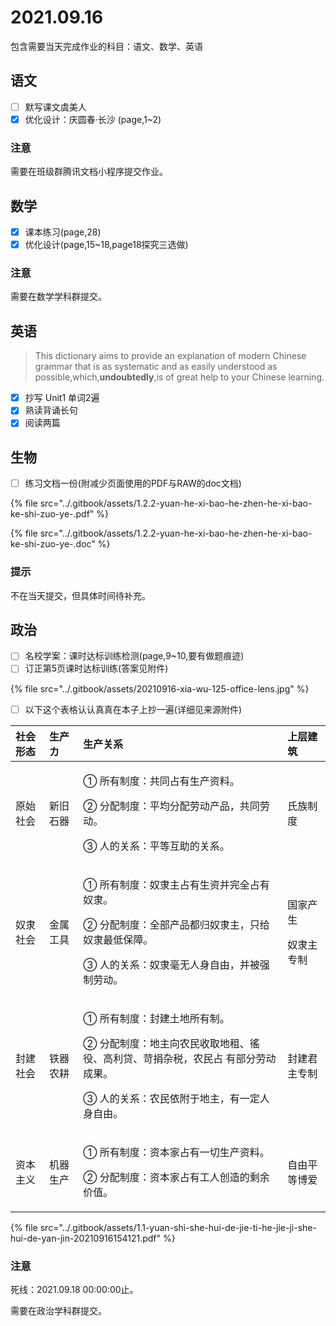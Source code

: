 # 2021.09.16

包含需要当天完成作业的科目：语文、数学、英语

## 语文

* [ ] 默写课文虞美人
* [x] 优化设计：庆圆春·长沙 \(page,1~2\)

### 注意

需要在班级群腾讯文档小程序提交作业。

## 数学

* [x] 课本练习\(page,28\)
* [x] 优化设计\(page,15~18,page18探究三选做\)

### 注意

需要在数学学科群提交。

## 英语

> This dictionary aims to provide an explanation of modern Chinese grammar that is as systematic and as easily understood as possible,which,**undoubtedly**,is of great help to your Chinese learning.

* [x] 抄写 Unit1 单词2遍
* [x] 熟读背诵长句
* [x] 阅读两篇

## 生物

* [ ] 练习文档一份\(附减少页面使用的PDF与RAW的doc文档\)

{% file src="../.gitbook/assets/1.2.2-yuan-he-xi-bao-he-zhen-he-xi-bao-ke-shi-zuo-ye-.pdf" %}

{% file src="../.gitbook/assets/1.2.2-yuan-he-xi-bao-he-zhen-he-xi-bao-ke-shi-zuo-ye-.doc" %}

### 提示

不在当天提交，但具体时间待补充。

## 政治

* [ ] 名校学案：课时达标训练检测\(page,9~10,要有做题痕迹\) 
* [ ] 订正第5页课时达标训练\(答案见附件\)

{% file src="../.gitbook/assets/20210916-xia-wu-125-office-lens.jpg" %}

* [ ] 以下这个表格认认真真在本子上抄一遍\(详细见来源附件\)

<table>
  <thead>
    <tr>
      <th style="text-align:left">&#x793E;&#x4F1A;&#x5F62;&#x6001;</th>
      <th style="text-align:left">&#x751F;&#x4EA7;&#x30AB;</th>
      <th style="text-align:left">&#x751F;&#x4EA7;&#x5173;&#x7CFB;</th>
      <th style="text-align:left">&#x4E0A;&#x5C42;&#x5EFA;&#x7B51;</th>
    </tr>
  </thead>
  <tbody>
    <tr>
      <td style="text-align:left">&#x539F;&#x59CB;&#x793E;&#x4F1A;</td>
      <td style="text-align:left">&#x65B0;&#x65E7;&#x77F3;&#x5668;</td>
      <td style="text-align:left">
        <p>&#x2460; &#x6240;&#x6709;&#x5236;&#x5EA6;&#xFF1A;&#x5171;&#x540C;&#x5360;&#x6709;&#x751F;&#x4EA7;&#x8D44;&#x6599;&#x3002;</p>
        <p>&#x2461; &#x5206;&#x914D;&#x5236;&#x5EA6;&#xFF1A;&#x5E73;&#x5747;&#x5206;&#x914D;&#x52B3;&#x52A8;&#x4EA7;&#x54C1;&#xFF0C;&#x5171;&#x540C;&#x52B3;&#x52A8;&#x3002;</p>
        <p>&#x2462; &#x4EBA;&#x7684;&#x5173;&#x7CFB;&#xFF1A;&#x5E73;&#x7B49;&#x4E92;&#x52A9;&#x7684;&#x5173;&#x7CFB;&#x3002;</p>
      </td>
      <td style="text-align:left">&#x6C0F;&#x65CF;&#x5236;&#x5EA6;</td>
    </tr>
    <tr>
      <td style="text-align:left">&#x5974;&#x96B6;&#x793E;&#x4F1A;</td>
      <td style="text-align:left">&#x91D1;&#x5C5E;&#x5DE5;&#x5177;</td>
      <td style="text-align:left">
        <p>&#x2460; &#x6240;&#x6709;&#x5236;&#x5EA6;&#xFF1A;&#x5974;&#x96B6;&#x4E3B;&#x5360;&#x6709;&#x751F;&#x8D44;&#x5E76;&#x5B8C;&#x5168;&#x5360;&#x6709;&#x5974;&#x96B6;&#x3002;</p>
        <p>&#x2461; &#x5206;&#x914D;&#x5236;&#x5EA6;&#xFF1A;&#x5168;&#x90E8;&#x4EA7;&#x54C1;&#x90FD;&#x5F52;&#x5974;&#x96B6;&#x4E3B;&#xFF0C;&#x53EA;&#x7ED9;&#x5974;&#x96B6;&#x6700;&#x4F4E;&#x4FDD;&#x969C;&#x3002;</p>
        <p>&#x2462; &#x4EBA;&#x7684;&#x5173;&#x7CFB;&#xFF1A;&#x5974;&#x96B6;&#x6BEB;&#x65E0;&#x4EBA;&#x8EAB;&#x81EA;&#x7531;&#xFF0C;&#x5E76;&#x88AB;&#x5F3A;&#x5236;&#x52B3;&#x52A8;&#x3002;</p>
      </td>
      <td style="text-align:left">
        <p>&#x56FD;&#x5BB6;&#x4EA7;&#x751F;</p>
        <p>&#x5974;&#x96B6;&#x4E3B;&#x4E13;&#x5236;</p>
      </td>
    </tr>
    <tr>
      <td style="text-align:left">&#x5C01;&#x5EFA;&#x793E;&#x4F1A;</td>
      <td style="text-align:left">&#x94C1;&#x5668;&#x519C;&#x8015;</td>
      <td style="text-align:left">
        <p>&#x2460; &#x6240;&#x6709;&#x5236;&#x5EA6;&#xFF1A;&#x5C01;&#x5EFA;&#x571F;&#x5730;&#x6240;&#x6709;&#x5236;&#x3002;</p>
        <p>&#x2461; &#x5206;&#x914D;&#x5236;&#x5EA6;&#xFF1A;&#x5730;&#x4E3B;&#x5411;&#x519C;&#x6C11;&#x6536;&#x53D6;&#x5730;&#x79DF;&#x3001;&#x5FAD;&#x5F79;&#x3001;&#x9AD8;&#x5229;&#x8D37;&#x3001;&#x82DB;&#x6350;&#x6742;&#x7A0E;&#xFF0C;&#x519C;&#x6C11;&#x5360;
          &#x6709;&#x90E8;&#x5206;&#x52B3;&#x52A8;&#x6210;&#x679C;&#x3002;</p>
        <p>&#x2462; &#x4EBA;&#x7684;&#x5173;&#x7CFB;&#xFF1A;&#x519C;&#x6C11;&#x4F9D;&#x9644;&#x4E8E;&#x5730;&#x4E3B;&#xFF0C;&#x6709;&#x4E00;&#x5B9A;&#x4EBA;&#x8EAB;&#x81EA;&#x7531;&#x3002;</p>
      </td>
      <td style="text-align:left">&#x5C01;&#x5EFA;&#x541B;&#x4E3B;&#x4E13;&#x5236;</td>
    </tr>
    <tr>
      <td style="text-align:left">&#x8D44;&#x672C;&#x4E3B;&#x4E49;</td>
      <td style="text-align:left">&#x673A;&#x5668;&#x751F;&#x4EA7;</td>
      <td style="text-align:left">
        <p>&#x2460; &#x6240;&#x6709;&#x5236;&#x5EA6;&#xFF1A;&#x8D44;&#x672C;&#x5BB6;&#x5360;&#x6709;&#x4E00;&#x5207;&#x751F;&#x4EA7;&#x8D44;&#x6599;&#x3002;</p>
        <p>&#x2461; &#x5206;&#x914D;&#x5236;&#x5EA6;&#xFF1A;&#x8D44;&#x672C;&#x5BB6;&#x5360;&#x6709;&#x5DE5;&#x4EBA;&#x521B;&#x9020;&#x7684;&#x5269;&#x4F59;&#x4EF7;&#x503C;&#x3002;</p>
      </td>
      <td style="text-align:left">&#x81EA;&#x7531;&#x5E73;&#x7B49;&#x535A;&#x7231;</td>
    </tr>
  </tbody>
</table>

{% file src="../.gitbook/assets/1.1-yuan-shi-she-hui-de-jie-ti-he-jie-ji-she-hui-de-yan-jin-20210916154121.pdf" %}

### 注意

死线：2021.09.18 00:00:00止。

需要在政治学科群提交。


